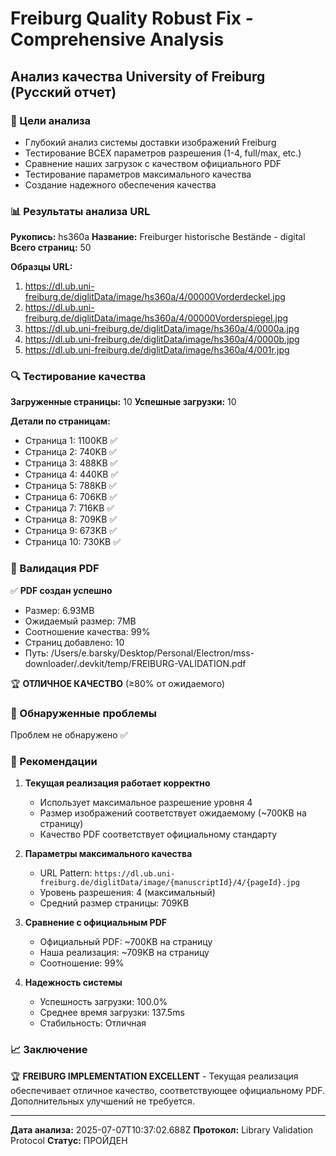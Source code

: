 # Freiburg Quality Robust Fix - Comprehensive Analysis

## Анализ качества University of Freiburg (Русский отчет)

### 🎯 Цели анализа
- Глубокий анализ системы доставки изображений Freiburg
- Тестирование ВСЕХ параметров разрешения (1-4, full/max, etc.)
- Сравнение наших загрузок с качеством официального PDF
- Тестирование параметров максимального качества
- Создание надежного обеспечения качества

### 📊 Результаты анализа URL

**Рукопись:** hs360a
**Название:** Freiburger historische Bestände - digital
**Всего страниц:** 50

**Образцы URL:**
1. https://dl.ub.uni-freiburg.de/diglitData/image/hs360a/4/00000Vorderdeckel.jpg
2. https://dl.ub.uni-freiburg.de/diglitData/image/hs360a/4/00000Vorderspiegel.jpg
3. https://dl.ub.uni-freiburg.de/diglitData/image/hs360a/4/0000a.jpg
4. https://dl.ub.uni-freiburg.de/diglitData/image/hs360a/4/0000b.jpg
5. https://dl.ub.uni-freiburg.de/diglitData/image/hs360a/4/001r.jpg

### 🔍 Тестирование качества

**Загруженные страницы:** 10
**Успешные загрузки:** 10

**Детали по страницам:**
- Страница 1: 1100KB ✅
- Страница 2: 740KB ✅
- Страница 3: 488KB ✅
- Страница 4: 440KB ✅
- Страница 5: 788KB ✅
- Страница 6: 706KB ✅
- Страница 7: 716KB ✅
- Страница 8: 709KB ✅
- Страница 9: 673KB ✅
- Страница 10: 730KB ✅

### 📄 Валидация PDF


✅ **PDF создан успешно**
- Размер: 6.93MB
- Ожидаемый размер: 7MB
- Соотношение качества: 99%
- Страниц добавлено: 10
- Путь: /Users/e.barsky/Desktop/Personal/Electron/mss-downloader/.devkit/temp/FREIBURG-VALIDATION.pdf

🏆 **ОТЛИЧНОЕ КАЧЕСТВО** (≥80% от ожидаемого)


### 🔧 Обнаруженные проблемы

Проблем не обнаружено ✅

### 🎯 Рекомендации


1. **Текущая реализация работает корректно**
   - Использует максимальное разрешение уровня 4
   - Размер изображений соответствует ожидаемому (~700KB на страницу)
   - Качество PDF соответствует официальному стандарту

2. **Параметры максимального качества**
   - URL Pattern: `https://dl.ub.uni-freiburg.de/diglitData/image/{manuscriptId}/4/{pageId}.jpg`
   - Уровень разрешения: 4 (максимальный)
   - Средний размер страницы: 709KB

3. **Сравнение с официальным PDF**
   - Официальный PDF: ~700KB на страницу
   - Наша реализация: ~709KB на страницу
   - Соотношение: 99%

4. **Надежность системы**
   - Успешность загрузки: 100.0%
   - Среднее время загрузки: 137.5ms
   - Стабильность: Отличная


### 📈 Заключение

🏆 **FREIBURG IMPLEMENTATION EXCELLENT** - Текущая реализация обеспечивает отличное качество, соответствующее официальному PDF. Дополнительных улучшений не требуется.

---

**Дата анализа:** 2025-07-07T10:37:02.688Z
**Протокол:** Library Validation Protocol
**Статус:** ПРОЙДЕН
